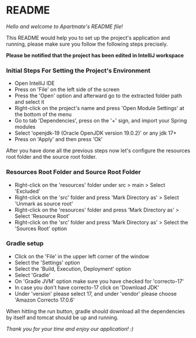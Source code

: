 # README #

*Hello and welcome to Apartmate's README file!*

This README would help you to set up the project's application and running, please make sure you
follow the following steps precisely.

**Please be notified that the project has been edited in IntelliJ workspace**

### Initial Steps For Setting the Project's Environment ###

* Open IntelliJ IDE
* Press on 'File' on the left side of the screen
* Press the 'Open' option and afterward go to the extracted folder path and select it
* Right-click on the project's name and press 'Open Module Settings' at the bottom of the menu
* Go to tab 'Dependencies', press on the '+' sign, and import your Spring modules
* Select 'openjdk-19 (Oracle OpenJDK version 19.0.2)' or any jdk 17+
* Press on 'Apply' and then press 'Ok'

After you have done all the previous steps now let's configure the
resources root folder and the source root folder.

### Resources Root Folder and Source Root Folder ###

* Right-click on the 'resources' folder under src > main > Select 'Excluded'
* Right-click on the 'src' folder and press 'Mark Directory as'  > Select 'Unmark as source root'
* Right-click on the 'resources' folder and press 'Mark Directory as' > Select 'Resource Root'
* Right-click on the 'src' folder and press 'Mark Directory as' > Select the 'Sources Root' option

### Gradle setup ###

* Click on the 'File' in the upper left corner of the window
* Select the 'Settings' option
* Select the 'Build, Execution, Deployment' option
* Select 'Gradle'
* On 'Gradle JVM' option make sure you have checked for 'correcto-17'
* In case you don't have correcto-17 click on 'Download JDK'
* Under 'version' please select 17, and under 'vendor' please choose 'Amazon Correcto 17.0.6'

When hitting the run button, gradle should download all the dependencies by itself and tomcat should be up and running.

*Thank you for your time and enjoy our application! :)*